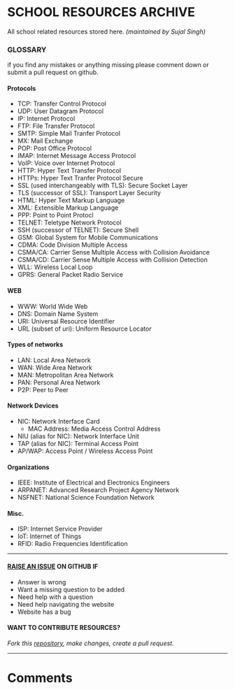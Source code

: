 # SCHOOL RESOURCES ARCHIVE

All school related resources stored here.
_(maintained by Sujal Singh)_

### GLOSSARY
if you find any mistakes or anything missing please comment down or submit a pull request on github.

#### Protocols
- TCP: Transfer Control Protocol
- UDP: User Datagram Protocol
- IP: Internet Protocol
- FTP: File Transfer Protocol
- SMTP: Simple Mail Tranfer Protocol
- MX: Mail Exchange
- POP: Post Office Protocol
- IMAP: Internet Message Access Protocol
- VoIP: Voice over Internet Protocol
- HTTP: Hyper Text Transfer Protocol
- HTTPs: Hyper Text Tranfer Protocol Secure
- SSL (used interchangeably with TLS): Secure Socket Layer
- TLS (successor of SSL): Transport Layer Security
- HTML: Hyper Text Markup Language
- XML: Extensible Markup Language
- PPP: Point to Point Protocl
- TELNET: Teletype Network Protocol
- SSH (successor of TELNET): Secure Shell
- GSM: Global System for Mobile Communications
- CDMA: Code Division Multiple Access
- CSMA/CA: Carrier Sense Multiple Access with Collision Avoidance
- CSMA/CD: Carrier Sense Multiple Access with Collision Detection
- WLL: Wireless Local Loop
- GPRS: General Packet Radio Service

#### WEB
- WWW: World Wide Web
- DNS: Domain Name System
- URI: Universal Resource Identifier
- URL (subset of uri): Uniform Resource Locator

#### Types of networks
- LAN: Local Area Network
- WAN: Wide Area Network
- MAN: Metropolitan Area Network
- PAN: Personal Area Network
- P2P: Peer to Peer

#### Network Devices
- NIC: Network Interface Card
  - MAC Address: Media Access Control Address
- NIU (alias for NIC): Network Interface Unit
- TAP (alias for NIC): Terminal Access Point
- AP/WAP: Access Point / Wireless Access Point

#### Organizations
- IEEE: Institute of Electrical and Electronics Engineers
- ARPANET: Advanced Research Project Agency Network
- NSFNET: National Science Foundation Network

#### Misc.
- ISP: Internet Service Provider
- IoT: Internet of Things
- RFID: Radio Frequencies Identification

---

#### [RAISE AN ISSUE](https://github.com/sujaldev/school/issues/new/choose) ON GITHUB IF

- Answer is wrong
- Want a missing question to be added
- Need help with a question
- Need help navigating the website
- Website has a bug

#### WANT TO CONTRIBUTE RESOURCES?

_Fork this [repository](https://github.com/sujaldev/school), make changes, create a pull request._

---

# Comments

<script src="https://giscus.app/client.js"
        data-repo="sujaldev/school"
        data-repo-id="MDEwOlJlcG9zaXRvcnkzODUzMDMzOTI="
        data-category="Q&A"
        data-category-id="DIC_kwDOFvdDYM4CArKZ"
        data-mapping="pathname"
        data-reactions-enabled="1"
        data-emit-metadata="0"
        data-theme="light"
        data-lang="en"
        crossorigin="anonymous"
        async>
</script>
